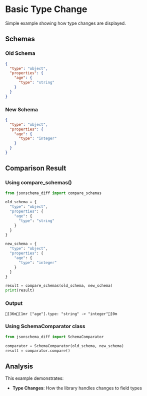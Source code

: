 # Basic Type Change

Simple example showing how type changes are displayed.

## Schemas

### Old Schema

```json
{
  "type": "object",
  "properties": {
    "age": {
      "type": "string"
    }
  }
}
```

### New Schema

```json
{
  "type": "object",
  "properties": {
    "age": {
      "type": "integer"
    }
  }
}
```

## Comparison Result

### Using compare_schemas()

```python
from jsonschema_diff import compare_schemas

old_schema = {
  "type": "object",
  "properties": {
    "age": {
      "type": "string"
    }
  }
}

new_schema = {
  "type": "object",
  "properties": {
    "age": {
      "type": "integer"
    }
  }
}

result = compare_schemas(old_schema, new_schema)
print(result)
```

### Output

```
[36m[1mr ["age"].type: "string" -> "integer"[0m
```

### Using SchemaComparator class

```python
from jsonschema_diff import SchemaComparator

comparator = SchemaComparator(old_schema, new_schema)
result = comparator.compare()
```

## Analysis

This example demonstrates:

- **Type Changes**: How the library handles changes to field types
